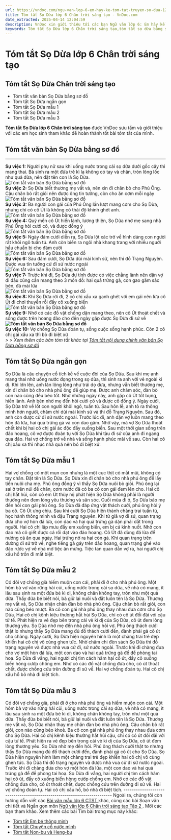```yaml
---
url: https://vndoc.com/ngu-van-lop-6-em-hay-ke-tom-tat-truyen-so-dua-126495
title: Tóm tắt Sọ Dừa lớp 6 Chân trời sáng tạo - VnDoc.com
date_extracted: 2025-04-14 12:04:59
description: VnDoc xin giới thiệu tới các bạn Ngữ văn lớp 6: Em hãy kể tóm tắt truyện Sọ Dừa để tham khảo chuẩn bị cho bài giảng học kì mới sắp tới đây của mình.
keywords: Tóm tắt Sọ Dừa lớp 6 Chân trời sáng tạo,tóm tắt sọ dừa bằng sơ đồ,Tóm tắt truyện Sọ Dừa,tóm tắt văn bản sọ dừa,tóm tắt sọ dừa,tóm tắt câu chuyện sọ dừa,sự tích sọ dừa tóm tắt,câu chuyện sọ dừa tóm tắt,tom tat truyen so dua,ngữ văn 6,soạn văn 6,ngữ văn lớp 6,soạn văn lớp 6,văn lớp 6,văn 6,soan van 6,văn mẫu lớp 6,bài văn lớp 6,bài văn mẫu lớp 6,sách ngữ văn lớp 6,ngữ văn 6 tập 1,ngữ văn lớp 6 tập 2,ngữ văn lớp 6 tập 1,ngữ văn lớp 6 tập 1 sách mới,ngữ văn lớp 6 chân trời sáng tạo
---
```


# Tóm tắt Sọ Dừa lớp 6 Chân trời sáng tạo
## **Tóm tắt Sọ Dừa Chân trời sáng tạo**
  * Tóm tắt văn bản Sọ Dừa bằng sơ đồ
  * Tóm tắt Sọ Dừa ngắn gọn
  * Tóm tắt Sọ Dừa mẫu 1
  * Tóm tắt Sọ Dừa mẫu 2
  * Tóm tắt Sọ Dừa mẫu 3

**Tóm tắt Sọ Dừa lớp 6 Chân trời sáng tạo** được VnDoc sưu tầm và giới thiệu với các em học sinh tham khảo để hoàn thành tốt bài tóm tắt của mình.
## **Tóm tắt văn bản Sọ Dừa bằng sơ đồ**  
---  
**Sự việc 1:** Người phụ nữ sau khi uống nước trong cái sọ dừa dưới gốc cây thì mang thai. Bà sinh ra một đứa trẻ kì lạ không có tay và chân, tròn lông lốc như quả dừa, nên đặt tên con là Sọ Dừa.  
![Tóm tắt văn bản Sọ Dừa bằng sơ đồ](https://i.vdoc.vn/data/image/2022/08/22/mui-ten.jpg)  
**Sự việc 2:** Sọ Dừa biết thương mẹ vất vả, nên xin đi chăn bò cho Phú Ông. Cậu chăn bò rất giỏi nên được ông tin tưởng, còn cho ăn cơm mỗi ngày  
![Tóm tắt văn bản Sọ Dừa bằng sơ đồ](https://i.vdoc.vn/data/image/2022/08/22/mui-ten.jpg)  
**Sự việc 3:** Ba người con gái của Phú Ông lần lượt mang cơm cho Sọ Dừa, nhưng chỉ có cô Út là không có thái độ khinh ghét anh.  
![Tóm tắt văn bản Sọ Dừa bằng sơ đồ](https://i.vdoc.vn/data/image/2022/08/22/mui-ten.jpg)  
**Sự việc 4:** Quý mến cô Út hiền lành, lương thiện, Sọ Dừa nhờ mẹ sang nhà Phú Ông hỏi cưới cô, và được đồng ý  
![Tóm tắt văn bản Sọ Dừa bằng sơ đồ](https://i.vdoc.vn/data/image/2022/08/22/mui-ten.jpg)  
**Sự việc 5:** Ngày đám cưới diễn ra, Sọ Dừa lột xác trở về hình dáng con người rất khôi ngô tuấn tú. Anh còn biến ra ngôi nhà khang trang với nhiều người hầu chuẩn bị cho đám cưới  
![Tóm tắt văn bản Sọ Dừa bằng sơ đồ](https://i.vdoc.vn/data/image/2022/08/22/mui-ten.jpg)  
**Sự việc 6:** Sau đám cưới, Sọ Dừa dùi mài kinh sử, nên thi đỗ Trạng Nguyên. Được vua tin tưởng cử đi sứ nước ngoài  
![Tóm tắt văn bản Sọ Dừa bằng sơ đồ](https://i.vdoc.vn/data/image/2022/08/22/mui-ten.jpg)  
**Sự việc 7:** Trước khi đi, Sọ Dừa dự tính được có việc chẳng lành nên dặn vợ đi đâu cũng cần mang theo 3 món đồ: hai quả trứng gà, con gao găm sắc bén, đá mài lửa  
![Tóm tắt văn bản Sọ Dừa bằng sơ đồ](https://i.vdoc.vn/data/image/2022/08/22/mui-ten.jpg)  
**Sự việc 8:** Khi Sọ Dừa rời đi, 2 cô chị xấu xa ganh ghét với em gái nên lừa cô Út đi chơi thuyền rồi đẩy cô xuống biển  
![Tóm tắt văn bản Sọ Dừa bằng sơ đồ](https://i.vdoc.vn/data/image/2022/08/22/mui-ten.jpg)  
**Sự việc 9:** Nhờ có các đồ vật chồng dặn mang theo, nên cô Út thoát chết và sống được trên hoang đảo cho đến ngày gặp được Sọ Dừa đi sứ về  
**![Tóm tắt văn bản Sọ Dừa bằng sơ đồ](https://i.vdoc.vn/data/image/2022/08/22/mui-ten.jpg)**  
**Sự việc 10:** Vợ chồng Sọ Dừa đoàn tụ, sống cuộc sống hạnh phúc. Còn 2 cô chị gái xấu xa thì bỏ đi biệt xứ  
 _> > Xem thêm các bản tóm tắt khác tại [Tóm tắt nội dung chính văn bản Sọ Dừa bằng sơ đồ](<https://vndoc.com/tom-tat-van-ban-so-dua-bang-so-do-273914>)_  
## **Tóm tắt Sọ Dừa ngắn gọn**
Sọ Dừa là câu chuyện cổ tích kể về cuộc đời của Sọ Dừa. Sau khi mẹ anh mang thai nhờ uống nước đọng trong sọ dừa, thì sinh ra anh với vẻ ngoài kì dị. Khi lớn lên, anh lăn lông lông như trái dọ dừa, nhưng vẫn biết thương mẹ, xin đi chăn bò cho nhà phú ông để giúp mẹ. Được anh chăm sóc, đàn bò con nào cũng đều béo tốt. Nhờ những ngày này, anh gặp cô Út tốt bụng, hiền lành. Anh bèn nhờ mẹ đến hỏi cưới cô và được cô đồng ý. Ngày cưới, Sọ Dừa trở về lốt con người khôi ngô, tuấn tú. Sau hôn lễ, anh tỏ ra thông minh hơn người, chăm chỉ dùi mài kinh sử và thi đỗ Trạng Nguyên. Sau đó, anh còn được cử đi sứ nước ngoài. Trước lúc đi, anh dặn vợ luôn mang theo hòn đá lửa, hai quả trứng gà và con dao găm. Nhờ vậy, mà vợ Sọ Dừa thoát chết khi bị hai cô chị gái ác độc đẩy xuống biển. Sau một thời gian sống trên đảo hoang, cô vợ được đoàn tụ với Sọ Dừa khi tàu đi sứ của anh đi ngang qua đảo. Hai vợ chồng trở về nhà và sống hạnh phúc mãi về sau. Còn hai cô chị xấu xa thì nhục nhã quá nên bỏ đi biệt xứ.
## **Tóm tắt Sọ Dừa mẫu 1**
Hai vợ chồng có một mụn con nhưng là một cục thịt có mắt mũi, không có tay chân. Đặt tên là Sọ Dừa. Sọ Dừa xin đi chăn bò cho nhà phú ông để lấy tiền nuôi cha mẹ. Phú ông đồng ý vì thấy Sọ Dừa nuôi bò giỏi. Phú ông lại sai ở trên núi để chăn, cơm nước đã có ba cô con gái đem lên cho. Hai cô chị hắt hủi, còn cô em Út thùy mị phát hiện Sọ Dừa không phải là người thường nên đem lòng yêu thương và săn sóc. Cuối mùa đi ở, Sọ Dừa bảo mẹ đến hỏi con gái phú ông. Sọ Dừa đã đáp ứng vật thách cưới, phú ông hỏi ý ba cô. Cô Út ưng chịu. Sau khi cưới Sọ Dừa hiện thành chàng trai tuấn tú, học hành thông minh và đậu Trạng nguyên. Khi từ giã vợ đi sứ, quan trạng đưa cho vợ hòn đá lửa, con dao và hai quả trứng gà dặn phải dắt trong người. Hai cô chị lập mưu đẩy em xuống biển, em bị cá kình nuốt. Nhờ con dao mà cô giết được cá rồi dạt vào đảo hoang. Cô Út đã dùng đá lửa để nướng cá ăn qua ngày. Hai trứng nở ra hai còn gà. Khi quan trạng trên đường đi sứ trở về, nghe tiếng gà gáy trên đảo hoang, quan trạng ghé vào đảo rước vợ về nhà mở tiệc ăn mừng. Tiệc tan quan dẫn vợ ra, hai người chị xấu hổ trốn đi mất biệt.
## **Tóm tắt Sọ Dừa mẫu 2**
Có đôi vợ chồng già hiếm muộn con cái, phải đi ở cho nhà phú ông. Một hôm bà vợ vào rừng hái củi, uống nước trong cái sọ dừa, về nhà có mang, ít lâu sau sinh ra một đứa bé kì dị, không chân không tay, tròn như một quả dừa. Thấy đứa bé biết nói, bà giữ lại nuôi và đặt luôn tên là Sọ Dừa. Thương mẹ vất vả, Sọ Dừa nhận chăn đàn bò nhà phú ông. Cậu chăn bò rất giỏi, con nào cũng béo mượt. Ba cô con gái nhà phú ông thay nhau đưa cơm cho Sọ Dừa. Hai cô chị kênh kiệu thường hắt hủi Sọ Dừa, chỉ có cô út đối đãi với cậu tử tế. Phát hiện ra vẻ đẹp bên trong cái vẻ kì dị của Sọ Dừa, cô út đem lòng thương yêu. Sọ Dừa nhờ mẹ đến nhà phú ông hỏi vợ. Phú ông thách cưới thật lo nhưng thấy Sọ Dừa mang đủ đồ thách cưới đến, đành phải gả cô út cho chàng. Ngày cưới, Sọ Dừa hiện nguyên hình là một chàng trai trẻ đẹp khiến hai cô chị vô cùng ghen tức. Nhờ chăm chi đèn  sách Sọ Dừa thi đỗ trạng nguyên và được nhà vua cử đi, sứ nước ngoài. Trước khi đi chàng đưa cho vợ một hòn đá lửa, một con dao và hai quả trứng gà để đề phòng tai hoạ. Sọ Dừa đi vắng, hai người chị tìm cách hãm hại cô út, đẩy cô xuống biển hòng cướp chồng em. Nhờ có các đồ vật chồng đưa cho, cô út thoát chết, được chồng cứu trên đường đi sứ về. Hai vợ chồng đoàn tụ. Hai cô chị xấu hổ bỏ nhà đi biệt tích.
## **Tóm tắt Sọ Dừa mẫu 3**
Có đôi vợ chồng già, phải đi ở cho nhà phú ông và hiếm muộn con cái. Một hôm bà vợ vào rừng hái củi, uống nước trong cái sọ dừa, về nhà có mang, ít lâu sau sinh ra một đứa bé kì dị, không chân không tay, tròn như một quả dừa. Thấy đứa bé biết nói, bà giữ lại nuôi và đặt luôn tên là Sọ Dừa. Thương mẹ vất vả, Sọ Dừa nhận thay mẹ chăn đàn bò nhà phú ông. Cậu chăn bò rất giỏi, con nào cũng béo khoẻ. Ba cô con gái nhà phú ông thay nhau đưa cơm cho Sọ Dừa. Hai cô chị kênh kiệu thường hắt hủi cậu, chỉ có cô út đối đãi với cậu tử tế. Phát hiện ra vẻ đẹp bên trong cái vẻ kì dị của Sọ Dừa, cô út đem lòng thương yêu. Sọ Dừa nhờ mẹ đến hỏi. Phú ông thách cưới thật to nhưng thấy Sọ Dừa mang đủ đồ thách cưới đến, đành phải gả cô út cho Sọ Dừa. Sọ Dừa hiện nguyên hình làm một chàng trai trẻ đẹp khiến hai cô chị vô cùng ghen tức. Sọ Dừa thi đỗ trạng nguyên và được nhà vua cử đi sứ nước ngoài. Trước khi đi chàng đưa cho vợ một hòn đá lửa, một con dao và hai quả trứng gà để đề phòng tai hoạ. Sọ Dừa đi vắng, hai người chị tìm cách hãm hại cô út, đẩy cô xuống biển hòng cướp chồng em. Nhờ có các đồ vật chồng đưa cho, cô út thoát chết, được chồng cứu trên đường đi sứ về. Hai vợ chồng đoàn tụ. Hai cô chị xấu hổ, bỏ nhà đi biệt tích.
\------------------------------------------------------------------------
Ngoài ra, chúng tôi còn hướng dẫn viết các [ Bài văn mẫu lớp 6 CTST ](<https://vndoc.com/van-mau-lop-6-sach-ctst>) khác, cùng các bài Soạn văn chi tiết và Ngắn gọn môn [ Ngữ văn lớp 6 Chân trời sáng tạo Tập 2 ](<https://vndoc.com/ngu-van-6-sach-chan-troi-sang-tao-tap2>) . Mời các bạn tham khảo.
Xem thêm các bài Tìm bài trong mục này khác:
  * [Tóm tắt Em bé thông minh](</tom-tat-truyen-em-be-thong-minh-139294>)
  * [Tóm tắt Chuyện cổ nước mình](<https://vndoc.com/tom-tat-chuyen-co-nuoc-minh-lop-6-ngan-gon-nhat-303120>)
  * [Tóm tắt Non-bu và Heng-bu](</tom-tat-truyen-non-bu-va-heng-bu-246544>)

